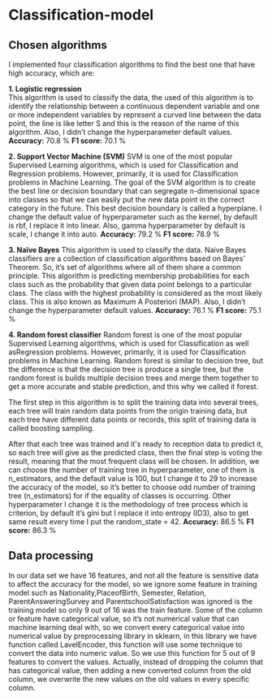 # Classification-model
## Chosen algorithms
I implemented four classification algorithms to find the best one that 
have high accuracy, which are:

**1. Logistic regression** <br>
This algorithm is used to classify the data, the used of this algorithm is to identify the relationship between a continuous dependent variable and one or more independent variables by represent a curved line between the data point, the line is like letter S and this is the reason of the name of this algorithm. Also, I didn’t 
change the hyperparameter default values.
**Accuracy:** 70.8 % **F1 score:** 70.1 %

**2. Support Vector Machine (SVM)**
SVM is one of the most popular Supervised Learning algorithms, which is used for Classification and Regression problems. However, primarily, it is used for Classification problems in Machine Learning. The goal of the SVM algorithm is to create the best line or decision boundary that can segregate n-dimensional space into 
classes so that we can easily put the new data point in the correct category in the future. This best decision boundary is called a 
hyperplane. I change the default value of hyperparameter such as the kernel, by default is rbf, I replace it into linear. Also, gamma hyperparameter by default is scale, I change it into auto. 
**Accuracy:** 79.2 % **F1 score:** 78.9 %

**3. Naïve Bayes**
This algorithm is used to classify the data. Naive Bayes classifiers are a collection of classification algorithms based on Bayes’ Theorem. So, it’s set of algorithms where all of them share a common principle. This algorithm is predicting membership probabilities for each class such as the probability that given data point belongs to a particular class. The class with the highest probability is considered as the most likely class. This is also known as Maximum A Posteriori (MAP). Also, I didn’t change the hyperparameter default values.
**Accuracy:** 76.1 % **F1 score:** 75.1 %

**4. Random forest classifier**
Random forest is one of the most popular Supervised Learning algorithms, which is used for Classification as well asRegression problems. However, primarily, it is used for Classification problems in Machine Learning. Random forest is similar to decision tree, but the difference is that the decision tree is produce a single tree, but the random forest is builds multiple decision trees and merge them together to get a more accurate and stable prediction, and this why we called it forest.

The first step in this algorithm is to split the training data into several trees, each tree will train random data points from the origin training data, but each tree have different data points or records, this split of training data is called boosting sampling.

After that each tree was trained and it's ready to reception data to predict it, so each tree will give as the predicted class, then the final step is voting the result, meaning that the most frequent class will be chosen. In addition, we can choose the number of training tree in hyperparameter, one of them is n_estimators, and  the default value is 100, but I change it to 29 to increase the accuracy of the model, so it’s better to choose odd number of training tree (n_estimators) for if the equality of classes is occurring. Other hyperparameter I change it is the methodology of tree process which is criterion, by default it’s gini but I replace it into entropy (ID3), also to get same result every time I put the random_state = 42.
**Accuracy:** 86.5 % **F1 score:** 86.3 %

## Data processing
In our data set we have 16 features, and not all the feature is sensitive data to affect the accuracy for the model, so we ignore some feature in training model such as Nationality,PlaceofBirth, Semester, Relation, ParentAnsweringSurvey and ParentschoolSatisfaction was ignored is the training model so only 9 out of 16 was the train feature. 
Some of the column or feature have categorical value, so it’s not numerical value that can machine learning deal with, so we convert every categorical value into numerical value by preprocessing library in sklearn, in this library we have function called LavelEncoder, this function will use some technique to convert the data into numeric value. So we use this function for 5 out of 9 features to convert the values. Actually, instead of dropping the column that has categorical value, then adding a new converted column from the old column, we overwrite the new values on the old values in every specific column.

